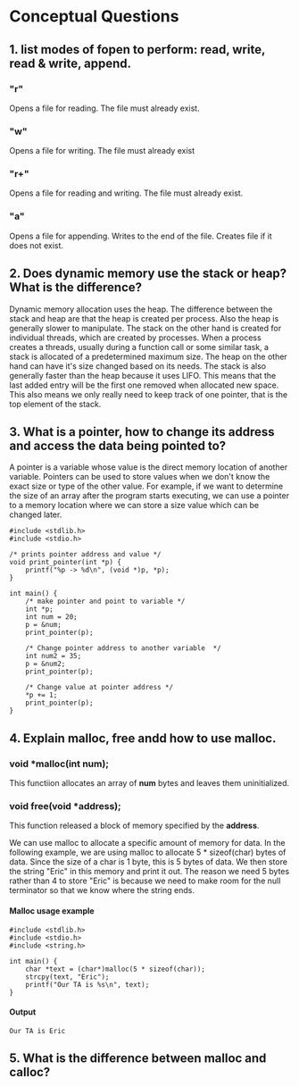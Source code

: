 # Conceptual Questions

## 1. list modes of fopen to perform: read, write, read & write, append.
### "r"
Opens a file for reading. The file must already exist.
### "w"
Opens a file for writing. The file must already exist
### "r+"
Opens a file for reading and writing. The file must already exist.
### "a"
Opens a file for appending. Writes to the end of the file. Creates file if it does not exist.

## 2. Does dynamic memory use the stack or heap? What is the difference?
Dynamic memory allocation uses the heap. The difference between the stack and heap are that the heap is created per process. Also the heap is generally slower to manipulate. The stack on the other hand is created for individual threads, which are created by processes. When a process creates a threads, usually during a function call or some similar task, a stack is allocated of a predetermined maximum size. The heap on the other hand can have it's size changed based on its needs. The stack is also generally faster than the heap because it uses LIFO. This means that the last added entry will be the first one removed when allocated new space. This also means we only really need to keep track of one pointer, that is the top element of the stack.

## 3. What is a pointer, how to change its address and access the data being pointed to?
A pointer is a variable whose value is the direct memory location of another variable. Pointers can be used to store values when we don't know the exact size or type of the other value. For example, if we want to determine the size of an array after the program starts executing, we can use a pointer to a memory location where we can store a size value which can be changed later.

```
#include <stdlib.h>
#include <stdio.h>

/* prints pointer address and value */
void print_pointer(int *p) {
	printf("%p -> %d\n", (void *)p, *p);
}

int main() {
	/* make pointer and point to variable */
	int *p;
	int num = 20;
	p = &num;
	print_pointer(p);

	/* Change pointer address to another variable  */
	int num2 = 35;
	p = &num2;
	print_pointer(p);

	/* Change value at pointer address */
	*p += 1;
	print_pointer(p);
}
```

## 4. Explain malloc, free andd how to use malloc.

### void \*malloc(int num);
This functiion allocates an array of **num** bytes and leaves them uninitialized.

### void free(void \*address);
This function released a block of memory specified by the **address**.

We can use malloc to allocate a specific amount of memory for data. In the following example, we are using malloc to allocate 5 * sizeof(char) bytes of data. Since the size of a char is 1 byte, this is 5 bytes of data. We then store the string "Eric" in this memory and print it out. The reason we need 5 bytes rather than 4 to store "Eric" is because we need to make room for the null terminator so that we know where the string ends.

#### Malloc usage example

```
#include <stdlib.h>
#include <stdio.h>
#include <string.h>

int main() {
	char *text = (char*)malloc(5 * sizeof(char));
	strcpy(text, "Eric");
	printf("Our TA is %s\n", text);
}
```

#### Output
```
Our TA is Eric
```

## 5. What is the difference between malloc and calloc?